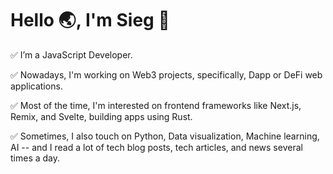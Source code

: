 # Hello :earth_asia:, I'm Sieg 👨‍

✅ I’m a JavaScript Developer. 

✅ Nowadays, I'm working on Web3 projects, specifically, Dapp or DeFi web applications.

✅ Most of the time, I'm interested on frontend frameworks like Next.js, Remix, and Svelte, building apps using Rust.

✅ Sometimes, I also touch on Python, Data visualization, Machine learning, AI -- and I read a lot of tech blog posts, tech articles, and news several times a day.
